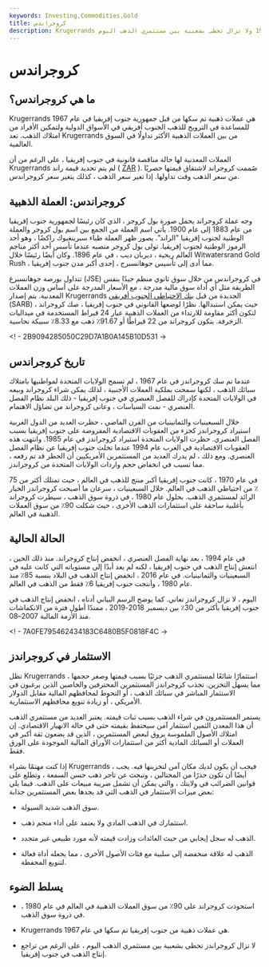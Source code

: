 ```yaml
---
keywords: Investing,Commodities,Gold
title: كروجراندس
description: Krugerrands هي عملات ذهبية من جنوب إفريقيا تم سكها في عام 1967 ولا تزال تحظى بشعبية بين مستثمري الذهب اليوم.
---
```


# كروجراندس
## ما هي كروجراندس؟

Krugerrands هي عملات ذهبية تم سكها من قبل جمهورية جنوب إفريقيا في عام 1967 للمساعدة في الترويج للذهب الجنوب أفريقي في الأسواق الدولية ولتمكين الأفراد من امتلاك الذهب. تعد Krugerrands من بين العملات الذهبية الأكثر تداولًا في السوق العالمية.

العملات المعدنية لها حالة مناقصة قانونية في جنوب إفريقيا ، على الرغم من أن Krugerrands لم يتم تحديد قيمة راند ( [ZAR](/zar-south-african-rand) ). صُممت كروجراند لاشتقاق قيمتها حصريًا من سعر الذهب وقت تداولها. إذا تغير سعر الذهب ، كذلك يتغير سعر كروجراندس.

## كروجراندس: العملة الذهبية

وجه عملة كروجراند يحمل صورة بول كروجر ، الذي كان رئيسًا لجمهورية جنوب إفريقيا من عام 1883 إلى عام 1900. يأتي اسم العملة من الجمع بين اسم بول كروجر والعملة الوطنية لجنوب إفريقيا "الراند". يصور ظهر العملة ظباء سبرينغبوك راكضًا ، وهو أحد الرموز الوطنية لجنوب إفريقيا. تولى بول كروجر منصبه عندما تأسس أحد أكثر مناجم العالم ربحية ، ديربان ديب ، في عام 1896. وكان أيضًا رئيسًا خلال Witwatersrand Gold Rush ، مما أدى إلى تأسيس جوهانسبرج ، إحدى أكبر مدن جنوب إفريقيا.

تتداول بورصة جوهانسبرغ (JSE) في كروجراندس من خلال سوق ثانوي منظم جيدًا بنفس الطريقة مثل أي أداة سوق مالية مدرجة ، مع الأسعار المدرجة على أساس وزن العملات المعدنية. يتم إصدار Krugerrands الجديدة من قبل [بنك الاحتياطي الجنوب أفريقي](/south-african-reserve-bank) (SARB) ، حيث يمكن استبدالها. نظرًا لوضعها القانوني في جنوب إفريقيا ، صك كروجراند لتكون أكثر مقاومة للارتداء من العملات الذهبية عيار 24 قيراط المستخدمة في ميداليات الزخرفة. يتكون كروجراند من 22 قيراطًا أو 91.67٪ ذهب مع 8.33٪ سبيكة نحاسية.

<! - 2B9094285050C29D7A1B0A145B10D531 ->

## تاريخ كروجراندس

عندما تم سك كروجراندز في عام 1967 ، لم تسمح الولايات المتحدة لمواطنيها بامتلاك سبائك الذهب ، لكنها سمحت بملكية العملات الأجنبية ، لذلك يمكن شراء كروجراند وبيعه في الولايات المتحدة كإدراك للفصل العنصري في جنوب إفريقيا - ذلك البلد نظام الفصل العنصري - نمت السياسات ، وعانى كروجراند من تضاؤل الاهتمام.

خلال السبعينيات والثمانينيات من القرن الماضي ، حظرت العديد من الدول الغربية استيراد كروجراندز كجزء من العقوبات الاقتصادية المفروضة على جنوب إفريقيا بسبب الفصل العنصري. حظرت الولايات المتحدة استيراد كروجراندز في عام 1985. وانتهت هذه العقوبات الاقتصادية في الغرب عام 1994 عندما تخلت جنوب إفريقيا عن نظام الفصل العنصري. ومع ذلك ، لم يدرك العديد من المستثمرين الأمريكيين أن الحظر قد تم رفعه ، مما تسبب في انخفاض حجم واردات الولايات المتحدة من كروجراندز.

في عام 1970 ، كانت جنوب إفريقيا أكبر منتج للذهب في العالم ، حيث تمتلك أكثر من 75 ٪ من احتياطي الذهب في العالم. خلال السبعينيات ، سرعان ما أصبحت كروجراندز الخيار الرائد لمستثمري الذهب. بحلول عام 1980 ، في ذروة سوق الذهب ، سيطرت كروجراند بأغلبية ساحقة على استثمارات الذهب الأخرى ، حيث شكلت 90٪ من سوق العملات الذهبية في العالم.

## الحالة الحالية

في عام 1994 ، بعد نهاية الفصل العنصري ، انخفض إنتاج كروجراند. منذ ذلك الحين ، انتعش إنتاج الذهب في جنوب إفريقيا ، لكنه لم يعد أبدًا إلى مستوياته التي كانت عليه في السبعينيات والثمانينيات. في عام 2016 ، انخفض إنتاج الذهب في البلاد بنسبة 85٪ منذ عام 1980 ، وأنتجت جنوب إفريقيا 6٪ فقط من الذهب في العالم.

اليوم ، لا تزال كروجراندز تعاني. كما يوضح الرسم البياني أدناه ، انخفض إنتاج الذهب في جنوب إفريقيا بأكثر من 30٪ بين ديسمبر 2018-2019 ، ممتدًا أطول فترة من الانكماشات منذ الأزمة المالية 2007–08.

<! - 7A0FE795462434183C6480B5F0818F4C ->

## الاستثمار في كروجراندز

تظل Krugerrands استثمارًا شائعًا لمستثمري الذهب جزئيًا بسبب قيمتها وصغر حجمها ، مما يسهل التخزين. تجذب كروجراندز المستثمرين المحترفين والخاصين الذين يرغبون في الاستثمار المباشر في سبائك الذهب ، أو التحوط لمحافظهم المالية مقابل الدولار الأمريكي ، أو زيادة تنويع محافظهم الاستثمارية.

يستمر المستثمرون في شراء الذهب بسبب ثبات قيمته. يعتبر العديد من مستثمري الذهب أن هذا المعدن الثمين استثمار آمن سيحتفظ بقيمته حتى في حالة الانهيار الاقتصادي. إن امتلاك الأصول الملموسة يروق لبعض المستثمرين ، الذين قد يضعون ثقة أكبر في العملات أو السبائك المادية أكثر من استثمارات الأوراق المالية الموجودة على الورق فقط.

إذا كنت مهتمًا بشراء Krugerrands ، فيجب أن يكون لديك مكان آمن لتخزينها فيه. يجب أيضًا أن تكون حذرًا من المحتالين ، وتبحث عن تاجر ذهب حسن السمعة ، وتطلع على قوانين الضرائب في ولايتك ، والتي يمكن أن تشمل ضريبة مبيعات على الذهب. فيما يلي بعض ميزات الاستثمار في الذهب التي قد يجدها بعض المستثمرين جذابة:

- سوق الذهب شديد السيولة.

- استثمارك في الذهب المادي ولا يعتمد على أداء منجم ذهب.

- الذهب له سجل إيجابي من حيث العائدات وزادت قيمته لأنه مورد طبيعي غير متجدد.

- الذهب له علاقة منخفضة إلى سلبية مع فئات الأصول الأخرى ، مما يجعله أداة فعالة لتنويع المحفظة.

## يسلط الضوء

- استحوذت كروجراند على 90٪ من سوق العملات الذهبية في العالم في عام 1980 ، في ذروة سوق الذهب.

- Krugerrands هي عملات ذهبية من جنوب إفريقيا تم سكها في عام 1967.

- لا تزال كروجراندز تحظى بشعبية بين مستثمري الذهب اليوم ، على الرغم من تراجع إنتاج الذهب في جنوب إفريقيا.

